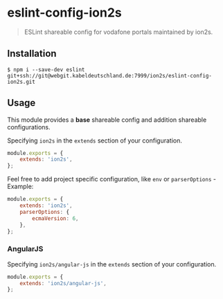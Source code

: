 eslint-config-ion2s
===================

> ESLint shareable config for vodafone portals maintained by ion2s.


## Installation

```
$ npm i --save-dev eslint git+ssh://git@webgit.kabeldeutschland.de:7999/ion2s/eslint-config-ion2s.git
```


## Usage

This module provides a __base__ shareable config and addition shareable configurations.

Specifying `ion2s` in the `extends` section of your configuration.
```js
module.exports = {
    extends: 'ion2s',
};
```

Feel free to add project specific configuration, like `env` or `parserOptions` - Example:
```js
module.exports = {
    extends: 'ion2s',
    parserOptions: {
        ecmaVersion: 6,
    },
};

```


### AngularJS

Specifying `ion2s/angular-js` in the `extends` section of your configuration.
```js
module.exports = {
    extends: 'ion2s/angular-js',
};
```
